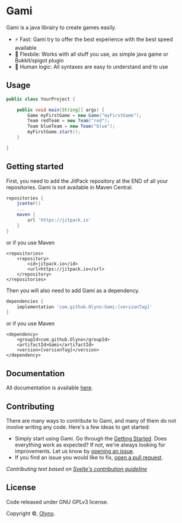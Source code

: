 # Gami

Gami is a java librairy to create games easily.

 * ⚡ Fast: Gami try to offer the best experience with the best speed available
 * 💪 Flexbile: Works with all stuff you use, as simple java game or Bukkit/spigot plugin
 * 🧠 Human logic: All syntaxes are easy to understand and to use

## Usage

```java
public class YourProject {

    public void main(String[] args) {
        Game myFirstGame = new Game("myFirstGame");
        Team redTeam = new Team("red");
        Team blueTeam = new Team("blue");
        myFirstGame.start();
    }

}
```

## Getting started

First, you need to add the JitPack repository at the END of all your repositories. Gami is not available in Maven Central.

```groovy
repositories {
    jcenter()
    ...
    maven {
        url 'https://jitpack.io'
    }
}
```

or if you use Maven

```
<repositories>
    <repository>
        <id>jitpack.io</id>
        <url>https://jitpack.io</url>
    </repository>
</repositories>
```

Then you will also need to add Gami as a dependency.

```groovy
dependencies {
    implementation 'com.github.Olyno:Gami:[versionTag]'
}
```

or if you use Maven

```
<dependency>
    <groupId>com.github.Olyno</groupId>
    <artifactId>Gami</artifactId>
    <version>[versionTag]</version>
</dependency>
```

## Documentation

All documentation is available [here](https://olyno.github.io/gami).

## Contributing

There are many ways to contribute to Gami, and many of them do not involve writing any code. Here's a few ideas to get started:

 * Simply start using Gami. Go through the [Getting Started](https://github.com/Olyno/gami/blob/master/README.md#getting-started). Does everything work as expected? If not, we're always looking for improvements. Let us know by [opening an issue](https://github.com/Olyno/gami/issues).
 * If you find an issue you would like to fix, [open a pull request](https://github.com/Olyno/gami/pulls).

*Contributing text based on [Svelte's contribution guideline](https://github.com/sveltejs/svelte/blob/master/CONTRIBUTING.md)*

## License

Code released under GNU GPLv3 license.

Copyright ©, [Olyno](https://github.com/Olyno).